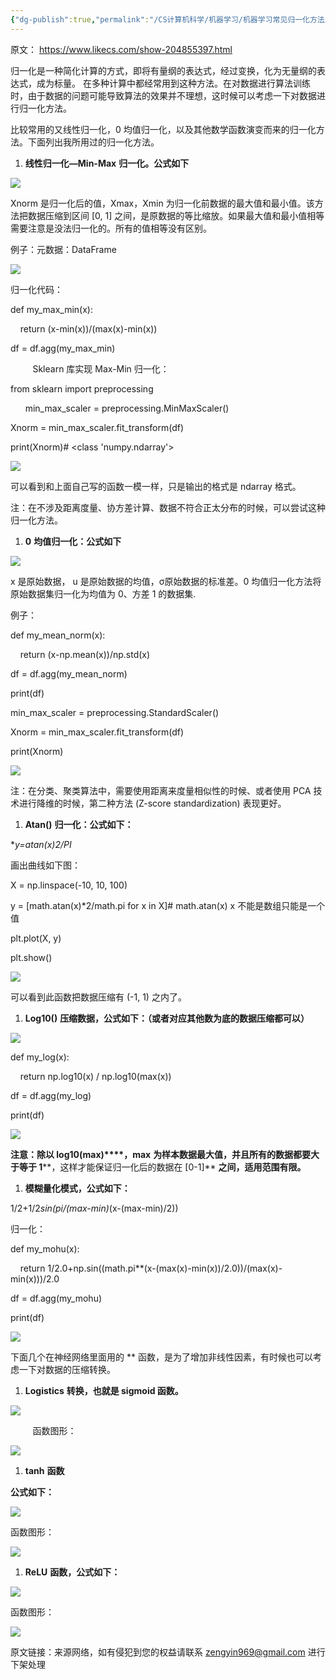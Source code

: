 ```yaml
---
{"dg-publish":true,"permalink":"/CS计算机科学/机器学习/机器学习常见归一化方法及实现/","created":"2022-08-02T20:05:33.574+08:00","updated":"2024-04-24T00:23:46.926+08:00"}
---
```



原文： https://www.likecs.com/show-204855397.html

归一化是一种简化计算的方式，即将有量纲的表达式，经过变换，化为无量纲的表达式，成为标量。 在多种计算中都经常用到这种方法。在对数据进行算法训练时，由于数据的问题可能导致算法的效果并不理想，这时候可以考虑一下对数据进行归一化方法。

比较常用的又线性归一化，0 均值归一化，以及其他数学函数演变而来的归一化方法。下面列出我所用过的归一化方法。

1.  **线性归一化—Min-Max** **归一化。公式如下**

![](https://www.likecs.com/default/index/img?u=aHR0cHM6Ly9waWFuc2hlbi5jb20vaW1hZ2VzLzkxMi8zNTJjNjE2MDJjZDA0MWY2YTNlMzI4OWVhM2M0NjU2MC5wbmc=)

Xnorm 是归一化后的值，Xmax，Xmin 为归一化前数据的最大值和最小值。该方法把数据压缩到区间 [0, 1] 之间，是原数据的等比缩放。如果最大值和最小值相等需要注意是没法归一化的。所有的值相等没有区别。

例子：元数据：DataFrame

![](https://www.likecs.com/default/index/img?u=aHR0cHM6Ly9waWFuc2hlbi5jb20vaW1hZ2VzLzg2MS9kMzllYzNhN2M4MzM0ZWM5YmFjZjliODU4ZWQ2N2JmNS5wbmc=)

归一化代码：

def my_max_min(x):

    return (x-min(x))/(max(x)-min(x))

df = df.agg(my_max_min)

         Sklearn 库实现 Max-Min 归一化：

from sklearn import preprocessing

      min_max_scaler = preprocessing.MinMaxScaler()

Xnorm = min_max_scaler.fit_transform(df)

print(Xnorm)# <class 'numpy.ndarray'>

![](https://www.likecs.com/default/index/img?u=aHR0cHM6Ly9waWFuc2hlbi5jb20vaW1hZ2VzLzIxMi9mNWNiYjIzNDkzZjdhNTdkMTI0MDlhMjc3NTU5NTU3Yy5wbmc=)

可以看到和上面自己写的函数一模一样，只是输出的格式是 ndarray 格式。

注：在不涉及距离度量、协方差计算、数据不符合正太分布的时候，可以尝试这种归一化方法。

1.  **0** **均值归一化：公式如下**

![](https://www.likecs.com/default/index/img?u=aHR0cHM6Ly9waWFuc2hlbi5jb20vaW1hZ2VzLzc0OC9lZGVkNzNmYTQ4MTBmZTdkYzZjZWNmNjE5OGZlNzYxNC5wbmc=)

x 是原始数据， u 是原始数据的均值，σ原始数据的标准差。0 均值归一化方法将原始数据集归一化为均值为 0、方差 1 的数据集.

例子：

def my_mean_norm(x):

    return (x-np.mean(x))/np.std(x)

df = df.agg(my_mean_norm)

print(df)

min_max_scaler = preprocessing.StandardScaler()

Xnorm = min_max_scaler.fit_transform(df)

print(Xnorm)

![](https://www.likecs.com/default/index/img?u=aHR0cHM6Ly9waWFuc2hlbi5jb20vaW1hZ2VzLzY3NS82ZDQ3NzY4ODU4YzJlN2I3ZTAwOTdiNzVlMzQyOTNlMy5wbmc=)

注：在分类、聚类算法中，需要使用距离来度量相似性的时候、或者使用 PCA 技术进行降维的时候，第二种方法 (Z-score standardization) 表现更好。

1.  **Atan()** **归一化：公式如下：**

**y=atan(x)*2/PI**

画出曲线如下图：

X = np.linspace(-10, 10, 100)

y = [math.atan(x)*2/math.pi for x in X]# math.atan(x) x 不能是数组只能是一个值

plt.plot(X, y)

plt.show()

![](https://www.likecs.com/default/index/img?u=aHR0cHM6Ly9waWFuc2hlbi5jb20vaW1hZ2VzLzQxNy82NmFkZjY4NDRlZGZkZmYyNzJkMWE5YzViNWU2Yjg4MS5wbmc=)

可以看到此函数把数据压缩有 (-1, 1) 之内了。

1.  **Log10()** **压缩数据，公式如下：（或者对应其他数为底的数据压缩都可以）**

![](https://www.likecs.com/default/index/img?u=aHR0cHM6Ly9waWFuc2hlbi5jb20vaW1hZ2VzLzMzNi8wZWZjYjExZDhkZWRmMjljYzlhM2JkYWY4YzQ5YWRiOC5wbmc=)

def my_log(x):

    return np.log10(x) / np.log10(max(x))

df = df.agg(my_log)

print(df)

![](https://www.likecs.com/default/index/img?u=aHR0cHM6Ly9waWFuc2hlbi5jb20vaW1hZ2VzLzYyNC9mZWFhZTZjYjdjYWFmZGUwYTJkNTgyYmFlNGI3NjdiMC5wbmc=)

**注意：除以 log10(max)****，max** **为样本数据最大值，并且所有的数据都要大于等于 1****，这样才能保证归一化后的数据在 [0-1]** **之间，适用范围有限。**

1.  **模糊量化模式，公式如下：**

1/2+1/2*sin(pi/(max-min)*(x-(max-min)/2))

归一化：

def my_mohu(x):

    return 1/2.0+np.sin((math.pi**(x-(max(x)-min(x))/2.0))/(max(x)-min(x)))/2.0

df = df.agg(my_mohu)

print(df)

![](https://www.likecs.com/default/index/img?u=aHR0cHM6Ly9waWFuc2hlbi5jb20vaW1hZ2VzLzQ0MS9lNjY0MzI3ZGQyYWE1YWZhNWY2OGVjYzU0YTczODRlOS5wbmc=)

下面几个在神经网络里面用的 ** 函数，是为了增加非线性因素，有时候也可以考虑一下对数据的压缩转换。

1.  **Logistics** **转换，也就是 sigmoid 函数。**

![](https://www.likecs.com/default/index/img?u=aHR0cHM6Ly9waWFuc2hlbi5jb20vaW1hZ2VzLzYwMi85MThmZTU0MjVjNzMzMmYxNWM4MTVjYmMwZTQ3NGE0Mi5wbmc=)

         函数图形：

![](https://www.likecs.com/default/index/img?u=aHR0cHM6Ly9waWFuc2hlbi5jb20vaW1hZ2VzLzg4MS85MzA3NmE5ZDhjNzU5ZjVhOWExMTFhNTA3NzJmNDQ2MS5wbmc=)

1.  **tanh** **函数**

**公式如下：**

![](https://www.likecs.com/default/index/img?u=aHR0cHM6Ly9waWFuc2hlbi5jb20vaW1hZ2VzLzIwMy84NjNhZjNmOTA4NWQ4MmY2NDUyMmU5NTg4Yzk0OGY5My5wbmc=)

函数图形：

![](https://www.likecs.com/default/index/img?u=aHR0cHM6Ly9waWFuc2hlbi5jb20vaW1hZ2VzLzQ5Mi9lMTY0NmU1NzM1NDkwOTkxZGRiMDhlMThiNjA1OWQ2Yy5wbmc=)

1.  **ReLU** **函数，公式如下：**

![](https://www.likecs.com/default/index/img?u=aHR0cHM6Ly9waWFuc2hlbi5jb20vaW1hZ2VzLzUzMS80NzY3OGE2MzNmOWJhMDc1ZjE5MGRhYWJjZTIyMjEyYi5wbmc=)

函数图形：

![](https://www.likecs.com/default/index/img?u=aHR0cHM6Ly9waWFuc2hlbi5jb20vaW1hZ2VzLzUwNi83ZjM0MzYzMzU2NGIzODk5MTE4OThiNTlmMWRlOTBkYS5wbmc=)

原文链接：来源网络，如有侵犯到您的权益请联系 zengyin969@gmail.com 进行下架处理